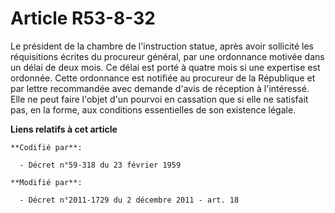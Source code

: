 # Article R53-8-32

Le président de la chambre de l'instruction statue, après avoir sollicité les réquisitions écrites du procureur général, par
une ordonnance motivée dans un délai de deux mois. Ce délai est porté à quatre mois si une expertise est ordonnée. Cette
ordonnance est notifiée au procureur de la République et par lettre recommandée avec demande d'avis de réception à
l'intéressé. Elle ne peut faire l'objet d'un pourvoi en cassation que si elle ne satisfait pas, en la forme, aux conditions
essentielles de son existence légale.

**Liens relatifs à cet article**

	**Codifié par**:

	  - Décret n°59-318 du 23 février 1959

	**Modifié par**:

	  - Décret n°2011-1729 du 2 décembre 2011 - art. 18

